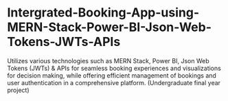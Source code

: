 # Intergrated-Booking-App-using-MERN-Stack-Power-BI-Json-Web-Tokens-JWTs-APIs
Utilizes various technologies such as MERN Stack, Power BI, Json Web Tokens (JWTs) &amp; APIs for seamless booking experiences and visualizations for decision making, while offering efficient management of bookings and user authentication in a comprehensive platform. (Undergraduate final year project)
